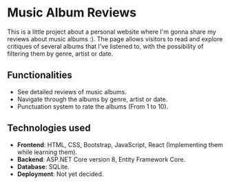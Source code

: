 # Music Album Reviews

This is a little project about a personal website where I'm gonna share my reviews about music albums :).
The page allows visitors to read and explore critiques of several albums that I've listened to, with the possibility of filtering them by genre, artist or date.

## Functionalities

- See detailed reviews of music albums.
- Navigate through the albums by genre, artist or date.
- Punctuation system to rate the albums (From 1 to 10).

## Technologies used

- **Frontend**: HTML, CSS, Bootstrap, JavaScript, React (Implementing them while learning them).
- **Backend**: ASP.NET Core version 8, Entity Framework Core.
- **Database**: SQLite.
- **Deployment**: Not yet decided.

